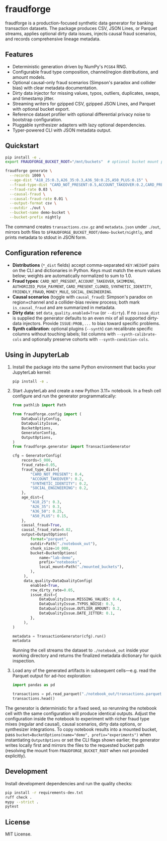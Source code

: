 # fraudforge

fraudforge is a production-focused synthetic data generator for banking transaction datasets. The
package produces CSV, JSON Lines, or Parquet streams, applies optional dirty data issues, injects
causal fraud scenarios, and records comprehensive lineage metadata.

## Features

- Deterministic generation driven by NumPy's `PCG64` RNG.
- Configurable fraud type composition, channel/region distributions, and amount models.
- Optional causal-only fraud scenarios (Simpson's paradox and collider bias) with clear metadata
documentation.
- Dirty data injector for missing values, typos, outliers, duplicates, swaps, and timestamp jitter.
- Streaming writers for gzipped CSV, gzipped JSON Lines, and Parquet with optional bucket export.
- Reference dataset profiler with optional differential privacy noise to bootstrap configuration.
- Pluggable synthesizer adapters with lazy optional dependencies.
- Typer-powered CLI with JSON metadata output.

## Quickstart

```bash
pip install -e .
export FRAUDFORGE_BUCKET_ROOT="/mnt/buckets"  # optional bucket mount point

fraudforge generate \
  --records 1000 \
  --age-dist "A18_25:0.3,A26_35:0.3,A36_50:0.25,A50_PLUS:0.15" \
  --fraud-type-dist "CARD_NOT_PRESENT:0.5,ACCOUNT_TAKEOVER:0.2,CARD_PRESENT_CLONED:0.3" \
  --fraud-rate 0.03 \
  --causal-fraud \
  --causal-fraud-rate 0.01 \
  --output-format csv \
  --outdir ./out \
  --bucket-name demo-bucket \
  --bucket-prefix nightly
```

The command creates `transactions.csv.gz` and `metadata.json` under `./out`, mirrors both files to
`$FRAUDFORGE_BUCKET_ROOT/demo-bucket/nightly`, and prints metadata to stdout in JSON form.

## Configuration reference

- **Distributions** (`*_dist` fields) accept comma-separated `KEY:WEIGHT` pairs on the CLI and
  dictionaries in Python. Keys must match the enum values below; weights are automatically
  normalized to sum to 1.0.
- **Fraud types**: `CARD_NOT_PRESENT`, `ACCOUNT_TAKEOVER`, `SKIMMING`,
  `AUTHORIZED_PUSH_PAYMENT`, `CARD_PRESENT_CLONED`, `SYNTHETIC_IDENTITY`, `FRIENDLY_FRAUD`,
  `MONEY_MULE`, `SOCIAL_ENGINEERING`.
- **Causal scenarios** (toggle with `causal_fraud`): Simpson's paradox on region×channel and a
  collider-bias review process; both mark `is_causal_fraud` and are summarized in metadata.
- **Dirty data**: set `data_quality.enabled=True` (or `--dirty`). If no `issue_dist` is supplied the
  generator defaults to an even mix of all supported dirty-data injectors. Provide
  `ISSUE:PROB,...` to bias toward specific problems.
- **Synth calibration**: optional plugins (`--synth`) can recalibrate specific columns without
  touching labels; list columns with `--synth-calibrate-cols` and optionally preserve cohorts with
  `--synth-condition-cols`.

## Using in JupyterLab

1. Install the package into the same Python environment that backs your JupyterLab kernel:

   ```bash
   pip install -e .
   ```

2. Start JupyterLab and create a new Python 3.11+ notebook. In a fresh cell configure and run the
   generator programmatically:

   ```python
   from pathlib import Path

   from fraudforge.config import (
       DataQualityConfig,
       DataQualityIssue,
       BucketOptions,
       GeneratorConfig,
       OutputOptions,
   )
   from fraudforge.generator import TransactionGenerator

   cfg = GeneratorConfig(
       records=5_000,
       fraud_rate=0.05,
       fraud_type_dist={
           "CARD_NOT_PRESENT": 0.4,
           "ACCOUNT_TAKEOVER": 0.2,
           "SYNTHETIC_IDENTITY": 0.2,
           "SOCIAL_ENGINEERING": 0.2,
       },
       age_dist={
           "A18_25": 0.3,
           "A26_35": 0.3,
           "A36_50": 0.25,
           "A50_PLUS": 0.15,
       },
       causal_fraud=True,
       causal_fraud_rate=0.02,
       output=OutputOptions(
           format="parquet",
           outdir=Path("./notebook_out"),
           chunk_size=10_000,
           bucket=BucketOptions(
               name="lab-demo",
               prefix="notebooks",
               local_mount=Path("./mounted_buckets"),
           ),
        ),
        data_quality=DataQualityConfig(
           enabled=True,
           row_dirty_rate=0.05,
           issue_dist={
               DataQualityIssue.MISSING_VALUES: 0.4,
               DataQualityIssue.TYPOS_NOISE: 0.3,
               DataQualityIssue.OUTLIER_AMOUNT: 0.2,
               DataQualityIssue.DATE_JITTER: 0.1,
           },
        ),
   )

   metadata = TransactionGenerator(cfg).run()
   metadata
   ```

   Running the cell streams the dataset to `./notebook_out` inside your working directory and
   returns the finalized metadata dictionary for quick inspection.

3. Load any of the generated artifacts in subsequent cells—e.g. read the Parquet output for ad-hoc
   exploration:

   ```python
   import pandas as pd

   transactions = pd.read_parquet("./notebook_out/transactions.parquet")
   transactions.head()
   ```

The generator is deterministic for a fixed seed, so rerunning the notebook cell with the same
configuration will produce identical outputs. Adjust the configuration inside the notebook to
experiment with richer fraud type mixes (regular and causal), causal scenarios, dirty data options,
or synthesizer integrations. To copy notebook results into a mounted bucket, pass
`bucket=BucketOptions(name="demo", prefix="experiments")` when instantiating
`OutputOptions` or set the CLI flags shown earlier; the generator writes locally first and mirrors
the files to the requested bucket path (resolving the mount from `FRAUDFORGE_BUCKET_ROOT` when not
provided explicitly).

## Development

Install development dependencies and run the quality checks:

```bash
pip install -r requirements-dev.txt
ruff check .
mypy --strict .
pytest
```

## License

MIT License.
